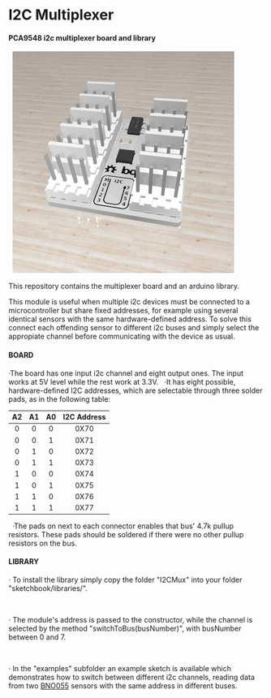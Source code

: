 # I2C Multiplexer
#### PCA9548 i2c multiplexer board and library

&nbsp;
![board](Board/3D/I2CMux.jpg)

This repository contains the multiplexer board and  an arduino library. 

This module is useful when multiple i2c devices must be connected to a microcontroller but share fixed addresses, for example using several identical sensors with the same hardware-defined address. To solve this connect each offending sensor to different i2c buses and simply select the appropiate channel before communicating with the device as usual.


#### BOARD

·The board has one input i2c channel and eight output ones. The input works at 5V level while the rest work at 3.3V.
&nbsp;
·It has eight possible, hardware-defined I2C addresses, which are selectable through three solder pads, as in the following table:


| A2 | A1 | A0 | I2C Address |
| :---: | :---: | :---: | :---------: |
| 0  | 0  | 0  |    0X70     |
| 0  | 0  | 1  |    0X71     |
| 0  | 1  | 0  |    0X72     |
| 0  | 1  | 1  |    0X73     |
| 1  | 0  | 0  |    0X74     |
| 1  | 0  | 1  |    0X75     |
| 1  | 1  | 0  |    0X76     |
| 1  | 1  | 1  |    0X77     |

&nbsp;
·The pads on next to each connector enables that bus' 4.7k pullup resistors. These pads should be soldered if there were no other pullup resistors on the bus.
&nbsp;

#### LIBRARY

· To install the library simply copy the folder "I2CMux" into your folder "sketchbook/libraries/".

&nbsp;

· The module's address is passed to the constructor, while the channel is selected by the method "switchToBus(busNumber)", with busNumber between 0 and 7.

&nbsp;

· In the "examples" subfolder an example sketch is available which demonstrates how to switch between different i2c channels, reading data from two [BNO055](https://github.com/bqlabs/BNO055) sensors with the same address in different buses.
